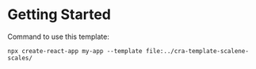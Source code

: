 # Getting Started

Command to use this template:

`npx create-react-app my-app --template file:../cra-template-scalene-scales/`
